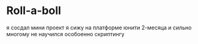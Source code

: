 # Roll-a-boll
я сосдал мини проект я сижу на платформе юнити 2-месяца и сильно многому не научился особоенно скриптингу
